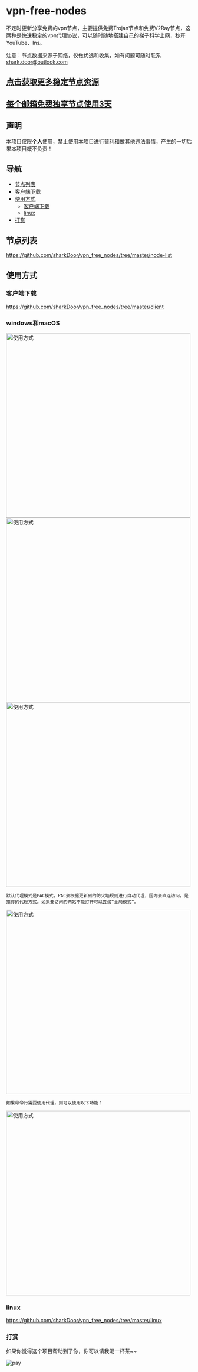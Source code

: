 # vpn-free-nodes

不定时更新分享免费的vpn节点，主要提供免费Trojan节点和免费V2Ray节点，这两种是快速稳定的vpn代理协议，可以随时随地搭建自己的梯子科学上网，秒开YouTube、Ins。

注意：节点数据来源于网络，仅做优选和收集，如有问题可随时联系 shark.door@outlook.com


## [点击获取更多稳定节点资源](https://lanhai02.app/#/register?code=DKfv14ZN)

## [每个邮箱免费独享节点使用3天](https://xbww38261.xyz/i/osx200/DMxdXhA)

## 声明

本项目仅限**个人**使用，禁止使用本项目进行营利和做其他违法事情，产生的一切后果本项目概不负责！

## 导航
- [节点列表](#节点列表)
- [客户端下载](#客户端下载)
- [使用方式](#使用方式)
    - [客户端下载](#客户端下载)
    - [linux](#linux)
- [打赏](#打赏)

## 节点列表

https://github.com/sharkDoor/vpn_free_nodes/tree/master/node-list

## 使用方式

### 客户端下载

https://github.com/sharkDoor/vpn_free_nodes/tree/master/client

### windows和macOS

<img width="500" alt="使用方式" src="https://user-images.githubusercontent.com/92512556/137658786-2579e131-9f24-48e1-855a-4941b6d69aee.png">

<img width="500" alt="使用方式" src="https://user-images.githubusercontent.com/92512556/137658793-01c39b5a-64f8-4065-8a65-15038a024baf.png">

<img width="500" alt="使用方式" src="https://user-images.githubusercontent.com/92512556/137658806-d79e0006-b71b-496e-a391-e636b6f9a12f.png">

`默认代理模式是PAC模式，PAC会根据更新到的防火墙规则进行自动代理，国内会直连访问，是推荐的代理方式。如果要访问的网站不能打开可以尝试“全局模式”。`

<img width="500" alt="使用方式" src="https://user-images.githubusercontent.com/92512556/137505979-13085e67-9850-49e4-925e-d9570bc77802.png">

`如果命令行需要使用代理，则可以使用以下功能：`

<img width="500" alt="使用方式" src="https://user-images.githubusercontent.com/92512556/137506327-cd7e95a3-7388-4c61-b94b-0c5274dfd799.png">


### linux

https://github.com/sharkDoor/vpn_free_nodes/tree/master/linux

### 打赏

如果你觉得这个项目帮助到了你，你可以请我喝一杯茶~~

![pay](https://user-images.githubusercontent.com/92512556/221833122-bafc739b-15ee-4b01-812c-022b518eba49.png)


